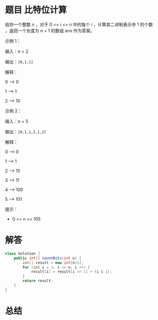 # 题目 比特位计算

给你一个整数 n ，对于 0 <= i <= n 中的每个 i ，计算其二进制表示中 1 的个数 ，返回一个长度为 n + 1 的数组 ans 作为答案。

 

示例 1：

输入：n = 2

输出：```[0,1,1]```

解释：

0 --> 0

1 --> 1

2 --> 10

示例 2：

输入：n = 5

输出：```[0,1,1,2,1,2]```

解释：

0 --> 0

1 --> 1

2 --> 10

3 --> 11

4 --> 100

5 --> 101



提示：

* 0 <= n <= 105

# 解答
```java
class Solution {
    public int[] countBits(int n) {
        int[] result = new int[n+1];
        for (int i = 1; i <= n; i ++) {
            result[i] = result[i >> 1] + (i & 1);
        }
        return result;
    }
}
```

# 总结

